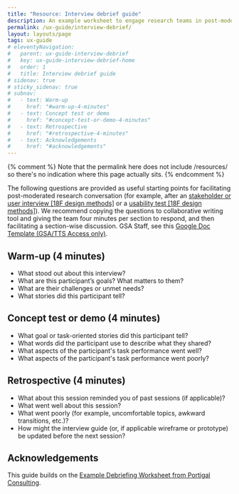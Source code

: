 ```yaml
---
title: "Resource: Interview debrief guide"
description: An example worksheet to engage research teams in post-moderated research conversation
permalink: /ux-guide/interview-debrief/
layout: layouts/page
tags: ux-guide
# eleventyNavigation: 
#   parent: ux-guide-interview-debrief
#   key: ux-guide-interview-debrief-home
#   order: 1
#   title: Interview debrief guide
# sidenav: true
# sticky_sidenav: true
# subnav:
#   - text: Warm-up
#     href: "#warm-up-4-minutes"
#   - text: Concept test or demo
#     href: "#concept-test-or-demo-4-minutes"
#   - text: Retrospective
#     href: "#retrospective-4-minutes"
#   - text: Acknowledgements
#     href: "#acknowledgements"
---
```

{% comment %}
Note that the permalink here does not include /resources/ so there's no indication where this page actually sits.
{% endcomment %}

The following questions are provided as useful starting points for facilitating post-moderated research conversation (for example, after an [stakeholder or user interview [18F design methods]](https://18f-guides.netlify.app/methods/discover/stakeholder-and-user-interviews/) or a [usability test [18F design methods]](https://18f-guides.netlify.app/methods/validate/usability-testing/)). We recommend copying the questions to collaborative writing tool and giving the team four minutes per section to respond, and then facilitating a section-wise discussion. GSA Staff, see this [Google Doc Template (GSA/TTS Access only)](https://docs.google.com/document/d/1f5Ue2vbeg4-95EevvlURzvl6yMLwMOXtiNwe6OMnb9E/edit#).

## Warm-up (4 minutes)
- What stood out about this interview?
- What are this participant’s goals? What matters to them?
- What are their challenges or unmet needs?
- What stories did this participant tell?

## Concept test or demo (4 minutes)
- What goal or task-oriented stories did this participant tell?
- What words did the participant use to describe what they shared?
- What aspects of the participant's task performance went well?
- What aspects of the participant's task performance went poorly?

## Retrospective (4 minutes)
- What about this session reminded you of past sessions (if applicable)?
- What went well about this session?
- What went poorly (for example, uncomfortable topics, awkward transitions, etc.)?
- How might the interview guide (or, if applicable wireframe or prototype) be updated before the next session?

## Acknowledgements
This guide builds on the [Example Debriefing Worksheet from Portigal Consulting](https://portigal.com/wp-content/uploads/2023/07/Portigal-Consulting-Debriefing-Worksheets.pdf).
